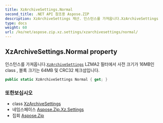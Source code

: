 ```yaml
---
title: XzArchiveSettings.Normal
second_title: .NET API 참조용 Aspose.ZIP
description: XzArchiveSettings 재산. 인스턴스를 가져옵니다.XzArchiveSettings LZMA2 필터에서 사전 크기가 16MB인 class  블록 크기는 64MB 및 CRC32 체크섬입니다.
type: docs
weight: 60
url: /ko/net/aspose.zip.xz.settings/xzarchivesettings/normal/
---
```

## XzArchiveSettings.Normal property

인스턴스를 가져옵니다.[`XzArchiveSettings`](../) LZMA2 필터에서 사전 크기가 16MB인 class , 블록 크기는 64MB 및 CRC32 체크섬입니다.

```csharp
public static XzArchiveSettings Normal { get; }
```

### 또한보십시오

* class [XzArchiveSettings](../)
* 네임스페이스 [Aspose.Zip.Xz.Settings](../../xzarchivesettings/)
* 집회 [Aspose.Zip](../../../)


